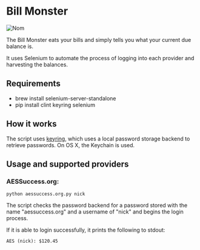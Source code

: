 # Bill Monster

![Nom](http://i.imgur.com/kYSmu.png)

The Bill Monster eats your bills and simply tells you what your current due balance is.

It uses Selenium to automate the process of logging into each provider and harvesting
the balances.

## Requirements

- brew install selenium-server-standalone
- pip install clint keyring selenium

## How it works

The script uses [keyring](http://pypi.python.org/pypi/keyring/), which uses a
local password storage backend to retrieve passwords. On OS X, the Keychain is used.

## Usage and supported providers

### AESSuccess.org:

    python aessuccess.org.py nick

The script checks the password backend for a password stored with the name
"aessuccess.org" and a username of "nick" and begins the login process.

If it is able to login successfully, it prints the following to stdout:

    AES (nick): $120.45
